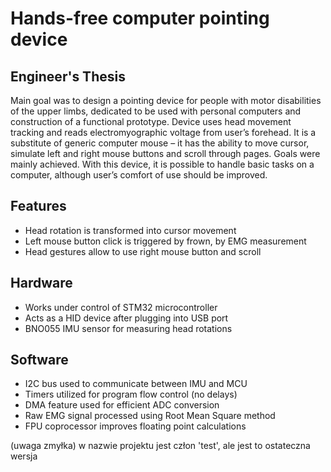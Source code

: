 # Hands-free computer pointing device
## Engineer's Thesis

Main goal was to design a pointing device for people with motor disabilities of the upper limbs, dedicated to be used with personal computers and construction of a functional prototype. Device uses head movement tracking and reads electromyographic voltage from user’s forehead. It is a substitute of generic computer mouse – it has the ability to move cursor, simulate left and right mouse buttons and scroll through pages. Goals were mainly achieved. With this device, it is possible to handle basic tasks on a computer, although user’s comfort of use should be improved. 

## Features
- Head rotation is transformed into cursor movement
- Left mouse button click is triggered by frown, by EMG measurement
- Head gestures allow to use right mouse button and scroll

## Hardware
- Works under control of STM32 microcontroller
- Acts as a HID device after plugging into USB port
- BNO055 IMU sensor for measuring head rotations

## Software
- I2C bus used to communicate between IMU and MCU
- Timers utilized for program flow control (no delays)
- DMA feature used for efficient ADC conversion
- Raw EMG signal processed using Root Mean Square method
- FPU coprocessor improves floating point calculations

(uwaga zmyłka) w nazwie projektu jest człon 'test', ale jest to ostateczna wersja
